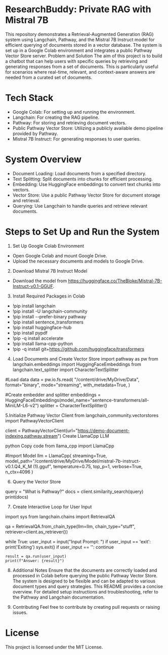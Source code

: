 # ResearchBuddy: Private RAG with Mistral 7B
This repository demonstrates a Retrieval-Augmented Generation (RAG) system using Langchain, Pathway, and the Mistral 7B Instruct model for efficient querying of documents stored in a vector database. The system is set up in a Google Colab environment and integrates a public Pathway Vector Store server.
Problem and Solution
The aim of this project is to build a chatbot that can help users with specific queries by retrieving and generating responses from a set of documents. This is particularly useful for scenarios where real-time, relevant, and context-aware answers are needed from a curated set of documents.

# Tech Stack
- Google Colab: For setting up and running the environment.
- Langchain: For creating the RAG pipeline.
- Pathway: For storing and retrieving document vectors.
- Public Pathway Vector Store: Utilizing a publicly available demo pipeline provided by Pathway.
- Mistral 7B Instruct: For generating responses to user queries.

# System Overview
- Document Loading: Load documents from a specified directory.
- Text Splitting: Split documents into chunks for efficient processing.
- Embedding: Use HuggingFace embeddings to convert text chunks into vectors.
- Vector Store: Use a public Pathway Vector Store for document storage and retrieval.
- Querying: Use Langchain to handle queries and retrieve relevant documents.

# Steps to Set Up and Run the System

1. Set Up Google Colab Environment
- Open Google Colab and mount Google Drive.
- Upload the necessary documents and models to Google Drive.

2. Download Mistral 7B Instruct Model
- Download the model from https://huggingface.co/TheBloke/Mistral-7B-Instruct-v0.1-GGUF.

3. Install Required Packages in Colab
- !pip install langchain
- !pip install -U langchain-community
- !pip install --prefer-binary pathway
- !pip install sentence_transformers
- !pip install huggingface-hub
- !pip install pypdf
- !pip -q install accelerate
- !pip install llama-cpp-python
- !pip -q install git+https://github.com/huggingface/transformers

4. Load Documents and Create Vector Store
import pathway as pw
from langchain.embeddings import HuggingFaceEmbeddings
from langchain.text_splitter import CharacterTextSplitter

#Load data
data = pw.io.fs.read(
    "/content/drive/MyDrive/Data",
    format="binary",
    mode="streaming",
    with_metadata=True,
)

#Create embedder and splitter
embeddings = HuggingFaceEmbeddings(model_name="sentence-transformers/all-MiniLM-L6-v2")
splitter = CharacterTextSplitter()

5.Initialize Pathway Vector Client
from langchain_community.vectorstores import PathwayVectorClient

client = PathwayVectorClient(url="https://demo-document-indexing.pathway.stream")
Create LlamaCpp LLM

python
Copy code
from llama_cpp import LlamaCpp

#Import Model
llm = LlamaCpp(
    streaming=True,
    model_path="/content/drive/MyDrive/Model/mistral-7b-instruct-v0.1.Q4_K_M (1).gguf",
    temperature=0.75,
    top_p=1,
    verbose=True,
    n_ctx=4096
)

6. Query the Vector Store

query = "What is Pathway?"
docs = client.similarity_search(query)
print(docs)

7. Create Interactive Loop for User Input

import sys
from langchain.chains import RetrievalQA

qa = RetrievalQA.from_chain_type(llm=llm, chain_type="stuff", retriever=client.as_retriever())

while True:
    user_input = input("Input Prompt: ")
    if user_input == 'exit':
        print('Exiting')
        sys.exit()
    if user_input == '':
        continue

    result = qa.run(user_input)
    print(f"Answer: {result}")

8. Additional Notes
Ensure that the documents are correctly loaded and processed in Colab before querying the public Pathway Vector Store.
The system is designed to be flexible and can be adapted to various document types and query strategies.
This README provides a concise overview. For detailed setup instructions and troubleshooting, refer to the Pathway and Langchain documentation.

9. Contributing
Feel free to contribute by creating pull requests or raising issues.

# License
This project is licensed under the MIT License.

